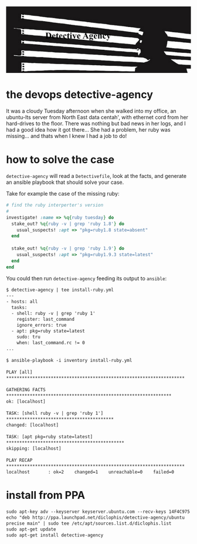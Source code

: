 ![image](logo.png)

# the devops detective-agency

It was a cloudy Tuesday afternoon when she walked into my office, an ubuntu-lts server from North East data centah', with ethernet cord from her hard-drives to the floor.
There was nothing but bad news in her logs, and I had a good idea how it got there...
She had a problem, her ruby was missing... and thats when I knew I had a job to do!

# how to solve the case

`detective-agency` will read a `Detectivefile`, look at the facts, and generate an ansible playbook that should solve your case.
    
Take for example the case of the missing ruby:

```ruby
# find the ruby interperter's version
#
investigate! :name => %q{ruby tuesday} do
  stake_out? %q{ruby -v | grep 'ruby 1.8'} do
    usual_suspects! :apt => "pkg=ruby1.8 state=absent"
  end

  stake_out! %q{ruby -v | grep 'ruby 1.9'} do
    usual_suspects! :apt => "pkg=ruby1.9.3 state=latest"
  end
end
```

You could then run `detective-agency` feeding its output to `ansible`:

    $ detective-agency | tee install-ruby.yml
    ---
    - hosts: all
      tasks:
      - shell: ruby -v | grep 'ruby 1'
        register: last_command
        ignore_errors: true
      - apt: pkg=ruby state=latest
        sudo: tru
        when: last_command.rc != 0
    ...
    
    $ ansible-playbook -i inventory install-ruby.yml 

    PLAY [all] ******************************************************************** 
    
    GATHERING FACTS *************************************************************** 
    ok: [localhost]
    
    TASK: [shell ruby -v | grep 'ruby 1'] ***************************************** 
    changed: [localhost]
    
    TASK: [apt pkg=ruby state=latest] ********************************************* 
    skipping: [localhost]
    
    PLAY RECAP ******************************************************************** 
    localhost       : ok=2    changed=1    unreachable=0    failed=0

# install from PPA

    sudo apt-key adv --keyserver keyserver.ubuntu.com --recv-keys 14F4C975
    echo "deb http://ppa.launchpad.net/diclophis/detective-agency/ubuntu precise main" | sudo tee /etc/apt/sources.list.d/diclophis.list
    sudo apt-get update
    sudo apt-get install detective-agency
